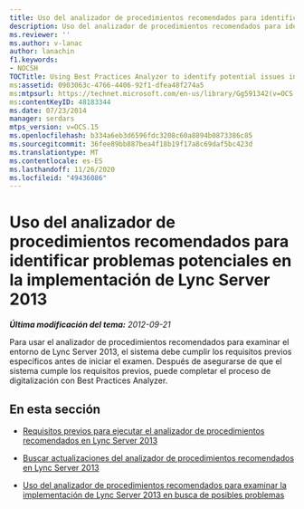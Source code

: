 ```yaml
---
title: Uso del analizador de procedimientos recomendados para identificar problemas potenciales en la implementación
description: Uso del analizador de procedimientos recomendados para identificar problemas potenciales en la implementación.
ms.reviewer: ''
ms.author: v-lanac
author: lanachin
f1.keywords:
- NOCSH
TOCTitle: Using Best Practices Analyzer to identify potential issues in your deployment
ms:assetid: 0903063c-4766-4406-92f1-dfea48f274a5
ms:mtpsurl: https://technet.microsoft.com/en-us/library/Gg591342(v=OCS.15)
ms:contentKeyID: 48183344
ms.date: 07/23/2014
manager: serdars
mtps_version: v=OCS.15
ms.openlocfilehash: b334a6eb3d6596fdc3208c60a8894b0873386c85
ms.sourcegitcommit: 36fee89bb887bea4f18b19f17a8c69daf5bc423d
ms.translationtype: MT
ms.contentlocale: es-ES
ms.lasthandoff: 11/26/2020
ms.locfileid: "49436086"
---
```

# <a name="using-best-practices-analyzer-to-identify-potential-issues-in-your-lync-server-2013-deployment"></a>Uso del analizador de procedimientos recomendados para identificar problemas potenciales en la implementación de Lync Server 2013

<div data-xmlns="http://www.w3.org/1999/xhtml">

<div class="topic" data-xmlns="http://www.w3.org/1999/xhtml" data-msxsl="urn:schemas-microsoft-com:xslt" data-cs="https://msdn.microsoft.com/">

<div data-asp="https://msdn2.microsoft.com/asp">



</div>

<div id="mainSection">

<div id="mainBody">

<span> </span>

_**Última modificación del tema:** 2012-09-21_

Para usar el analizador de procedimientos recomendados para examinar el entorno de Lync Server 2013, el sistema debe cumplir los requisitos previos específicos antes de iniciar el examen. Después de asegurarse de que el sistema cumple los requisitos previos, puede completar el proceso de digitalización con Best Practices Analyzer.

<div>

## <a name="in-this-section"></a>En esta sección

  - [Requisitos previos para ejecutar el analizador de procedimientos recomendados en Lync Server 2013](lync-server-2013-prerequisites-for-running-best-practices-analyzer.md)

  - [Buscar actualizaciones del analizador de procedimientos recomendados en Lync Server 2013](lync-server-2013-checking-for-updates-to-best-practices-analyzer.md)

  - [Uso del analizador de procedimientos recomendados para examinar la implementación de Lync Server 2013 en busca de posibles problemas](lync-server-2013-using-best-practices-analyzer-to-scan-your-deployment-for-potential-issues.md)

</div>

</div>

<span> </span>

</div>

</div>

</div>


